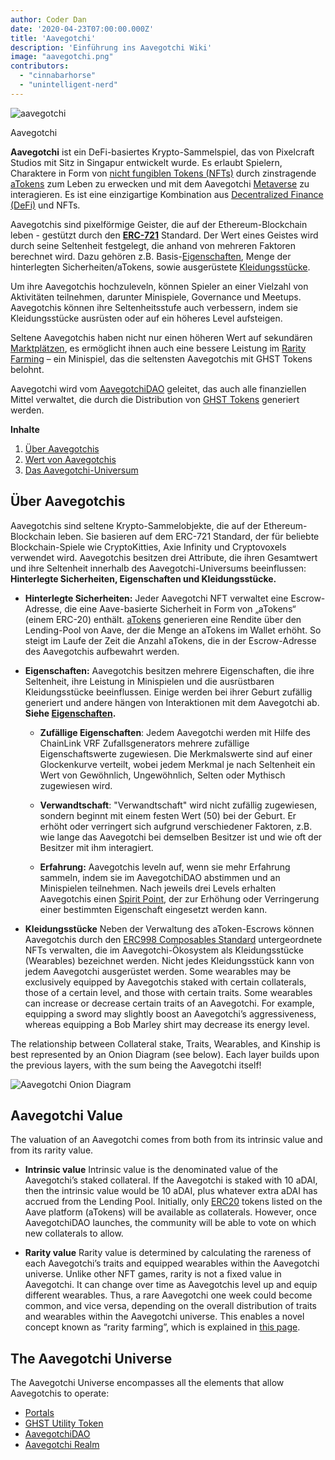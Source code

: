 ```yaml
---
author: Coder Dan
date: '2020-04-23T07:00:00.000Z'
title: 'Aavegotchi'
description: 'Einführung ins Aavegotchi Wiki'
image: "aavegotchi.png"
contributors:
  - "cinnabarhorse"
  - "unintelligent-nerd"
---
```


<div class="headerImageContainer">
<img class="headerImage" src="/aavegotchi.png" alt="aavegotchi" />
<p class="headerImageText">Aavegotchi</p>
</div>

**Aavegotchi** ist ein DeFi-basiertes Krypto-Sammelspiel, das von Pixelcraft Studios mit Sitz in Singapur entwickelt wurde. Es erlaubt Spielern, Charaktere in Form von [nicht fungiblen Tokens (NFTs)](/glossary#non-fungible-token) durch zinstragende [aTokens](/atokens) zum Leben zu erwecken und mit dem Aavegotchi [Metaverse](/metaverse) zu interagieren. Es ist eine einzigartige Kombination aus [Decentralized Finance (DeFi)](/glossary#defi-101) und NFTs.

Aavegotchis sind pixelförmige Geister, die auf der Ethereum-Blockchain leben - gestützt durch den [**ERC-721**](/glossary#erc-721) Standard. Der Wert eines Geistes wird durch seine Seltenheit festgelegt, die anhand von mehreren Faktoren berechnet wird. Dazu gehören z.B. Basis-[Eigenschaften](/traits), Menge der hinterlegten Sicherheiten/aTokens, sowie ausgerüstete [Kleidungsstücke](/wearables).

Um ihre Aavegotchis hochzuleveln, können Spieler an einer Vielzahl von Aktivitäten teilnehmen, darunter Minispiele, Governance und Meetups. Aavegotchis können ihre Seltenheitsstufe auch verbessern, indem sie Kleidungsstücke ausrüsten oder auf ein höheres Level aufsteigen.

Seltene Aavegotchis haben nicht nur einen höheren Wert auf sekundären [Marktplätzen](/marketplace), es ermöglicht ihnen auch eine bessere Leistung im [Rarity Farming](/rarity-farming) – ein Minispiel, das die seltensten Aavegotchis mit GHST Tokens belohnt.

Aavegotchi wird vom [AavegotchiDAO](/dao) geleitet, das auch alle finanziellen Mittel verwaltet, die durch die Distribution von [GHST Tokens](/ghst) generiert werden.

<div class="contentsBox">

**Inhalte**

<ol>
<li><a href=#about-aavegotchis>Über Aavegotchis</a></li>
<li><a href=#aavegotchi-value>Wert von Aavegotchis</a></li>
<li><a href=#the-aavegotchi-universe>Das Aavegotchi-Universum</a></li>
</ol>

</div>

## Über Aavegotchis
Aavegotchis sind seltene Krypto-Sammelobjekte, die auf der Ethereum-Blockchain leben. Sie basieren auf dem ERC-721 Standard, der für beliebte Blockchain-Spiele wie CryptoKitties, Axie Infinity und Cryptovoxels verwendet wird. Aavegotchis besitzen drei Attribute, die ihren Gesamtwert und ihre Seltenheit innerhalb des Aavegotchi-Universums beeinflussen: **Hinterlegte Sicherheiten, Eigenschaften und Kleidungsstücke.**

*  **Hinterlegte Sicherheiten:** Jeder Aavegotchi NFT verwaltet eine Escrow-Adresse, die eine Aave-basierte Sicherheit in Form von „aTokens“ (einem ERC-20) enthält. [aTokens](/atokens) generieren eine Rendite über den Lending-Pool von Aave, der die Menge an aTokens im Wallet erhöht. So steigt im Laufe der Zeit die Anzahl aTokens, die in der Escrow-Adresse des Aavegotchis aufbewahrt werden.


*  **Eigenschaften:** Aavegotchis besitzen mehrere Eigenschaften, die ihre Seltenheit, ihre Leistung in Minispielen und die ausrüstbaren Kleidungsstücke beeinflussen. Einige werden bei ihrer Geburt zufällig generiert und andere hängen von Interaktionen mit dem Aavegotchi ab. **Siehe [Eigenschaften](/traits).**

    * **Zufällige Eigenschaften**: Jedem Aavegotchi werden mit Hilfe des ChainLink VRF Zufallsgenerators mehrere zufällige Eigenschaftswerte zugewiesen. Die Merkmalswerte sind auf einer Glockenkurve verteilt, wobei jedem Merkmal je nach Seltenheit ein Wert von Gewöhnlich, Ungewöhnlich, Selten oder Mythisch zugewiesen wird.

    *  **Verwandtschaft**: "Verwandtschaft" wird nicht zufällig zugewiesen, sondern beginnt mit einem festen Wert (50) bei der Geburt. Er erhöht oder verringert sich aufgrund verschiedener Faktoren, z.B. wie lange das Aavegotchi bei demselben Besitzer ist und wie oft der Besitzer mit ihm interagiert.

    *  **Erfahrung:** Aavegotchis leveln auf, wenn sie mehr Erfahrung sammeln, indem sie im AavegotchiDAO abstimmen und an Minispielen teilnehmen. Nach jeweils drei Levels erhalten Aavegotchis einen [Spirit Point](/glossary#spirit-point), der zur Erhöhung oder Verringerung einer bestimmten Eigenschaft eingesetzt werden kann.

* **Kleidungsstücke** Neben der Verwaltung des aToken-Escrows können Aavegotchis durch den [ERC998 Composables Standard](/glossary#erc-998) untergeordnete NFTs verwalten, die im Aavegotchi-Ökosystem als Kleidungsstücke (Wearables) bezeichnet werden. Nicht jedes Kleidungsstück kann von jedem Aavegotchi ausgerüstet werden. Some wearables may be exclusively equipped by Aavegotchis staked with certain collaterals, those of a certain level, and those with certain traits. Some wearables can increase or decrease certain traits of an Aavegotchi. For example, equipping a sword may slightly boost an Aavegotchi’s aggressiveness, whereas equipping a Bob Marley shirt may decrease its energy level.

The relationship between Collateral stake, Traits, Wearables, and Kinship is best represented by an Onion Diagram (see below). Each layer builds upon the previous layers, with the sum being the Aavegotchi itself!

<img class = "bodyImage" src = "/introduction/aavegotchi-onion-diagram.png" alt = "Aavegotchi Onion Diagram" />

## Aavegotchi Value
The valuation of an Aavegotchi comes from both from its intrinsic value and from its rarity value.

* **Intrinsic value** Intrinsic value is the denominated value of the Aavegotchi’s staked collateral. If the Aavegotchi is staked with 10 aDAI, then the intrinsic value would be 10 aDAI, plus whatever extra aDAI has accrued from the Lending Pool. Initially, only [ERC20](/glossary#erc-20) tokens listed on the Aave platform (aTokens) will be available as collaterals. However, once AavegotchiDAO launches, the community will be able to vote on which new collaterals to allow.

* **Rarity value** Rarity value is determined by calculating the rareness of each Aavegotchi’s traits and equipped wearables within the Aavegotchi universe. Unlike other NFT games, rarity is not a fixed value in Aavegotchi. It can change over time as Aavegotchis level up and equip different wearables. Thus, a rare Aavegotchi one week could become common, and vice versa, depending on the overall distribution of traits and wearables within the Aavegotchi universe. This enables a novel concept known as “rarity farming”, which is explained in [this page](/rarity-farming).

## The Aavegotchi Universe
The Aavegotchi Universe encompasses all the elements that allow Aavegotchis to operate:
* [Portals](/portals)
* [GHST Utility Token](/ghst)
* [AavegotchiDAO](/dao)
* [Aavegotchi Realm](/metaverse)